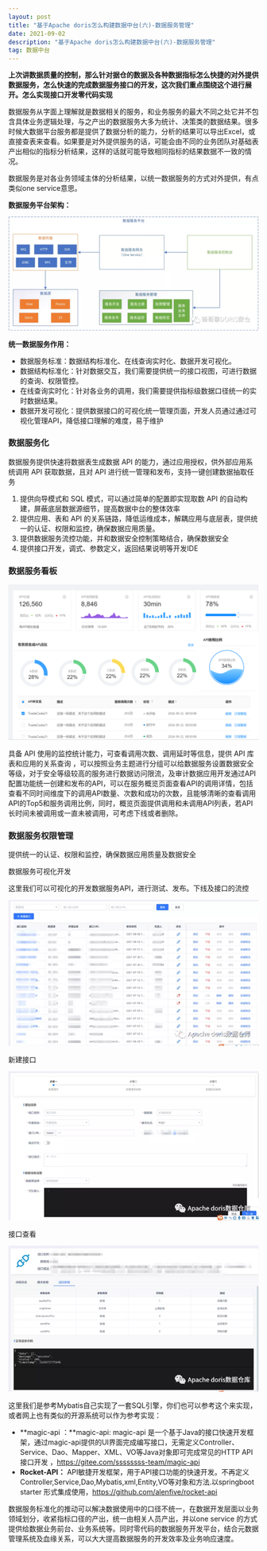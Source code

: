 ```yaml
---
layout: post
title: "基于Apache doris怎么构建数据中台(六)-数据服务管理"
date: 2021-09-02
description: "基于Apache doris怎么构建数据中台(六)-数据服务管理"
tag: 数据中台
---
```

**上次讲数据质量的控制，那么针对据仓的数据及各种数据指标怎么快捷的对外提供数据服务，怎么快速的完成数据服务接口的开发，这次我们重点围绕这个进行展开。怎么实现接口开发零代码实现**

数据服务从字面上理解就是数据相关的服务，和业务服务的最大不同之处它并不包含具体业务逻辑处理，与之产出的数据服务大多为统计、决策类的数据结果。很多时候大数据平台服务都是提供了数据分析的能力，分析的结果可以导出Excel，或直接查表来查看。如果要是对外提供服务的话，可能会由不同的业务团队对基础表产出相似的指标分析结果，这样的话就可能导致相同指标的结果数据不一致的情况。

数据服务是对各业务领域主体的分析结果，以统一数据服务的方式对外提供，有点类似one service意思。

**数据服务平台架构：**

![图片](/images/service/4.png)

**统一数据服务作用：**

- 数据服务标准：数据结构标准化、在线查询实时化、数据开发可视化。
- 数据结构标准化：针对数据交互，我们需要提供统一的接口视图，可进行数据的查询、权限管控。
- 在线查询实时化：针对各业务的调用，我们需要提供指标级数据口径统一的实时数据结果。
- 数据开发可视化：提供数据接口的可视化统一管理页面，开发人员通过通过可视化管理API，降低接口理解的难度，易于维护

### 数据服务化

数据服务提供快速将数据表生成数据 API 的能力，通过应用授权，供外部应用系统调用 API 获取数据，且对 API 进行统一管理和发布，支持一键创建数据抽取任务

1. 提供向导模式和 SQL 模式，可以通过简单的配置即实现取数 API 的自动构建，屏蔽底层数据源细节，提高数据中台的整体效率
2. 提供应用、表和 API 的关系链路，降低运维成本，解耦应用与底层表，提供统一的认证、权限和监控，确保数据应用质量。
3. 提供数据服务流控功能，并和数据安全控制策略结合，确保数据安全
4. 提供接口开发，调式、参数定义，返回结果说明等开发IDE

### 数据服务看板



![图片](/images/service/image-20210330130342211.png)



具备 API 使用的监控统计能力，可查看调用次数、调用延时等信息，提供 API 库表和应用的关系查询 ，可以按照业务主题进行分组可以给数据服务设置数据安全等级，对于安全等级较高的服务进行数据访问限流，及审计数据应用开发通过API配置功能统一创建和发布的API，可以在服务概览页面查看API的调用详情，包括查看不同时间维度下的调用API数量、次数和成功的次数，且能够清晰的查看调用API的Top5和服务调用比例，同时，概览页面提供调用和未调用API列表，若API长时间未被调用或一直未被调用，可考虑下线或者删除。

### 数据服务权限管理

提供统一的认证、权限和监控，确保数据应用质量及数据安全



数据服务可视化开发

这里我们可以可视化的开发数据服务API，进行测试、发布。下线及接口的流控

![图片](/images/service/1.png)

新建接口

![图片](/images/service/2.png)

接口查看

![图片](/images/service/3.png)

这里我们是参考Mybatis自己实现了一套SQL引擎，你们也可以参考这个来实现，或者网上也有类似的开源系统可以作为参考实现：



- **magic-api ：**magic-api: magic-api 是一个基于Java的接口快速开发框架，通过magic-api提供的UI界面完成编写接口，无需定义Controller、Service、Dao、Mapper、XML、VO等Java对象即可完成常见的HTTP API接口开发 ，https://gitee.com/ssssssss-team/magic-api
- **Rocket-API：** API敏捷开发框架，用于API接口功能的快速开发。不再定义Controller,Service,Dao,Mybatis,xml,Entity,VO等对象和方法.以springboot starter 形式集成使用，https://github.com/alenfive/rocket-api



数据服务标准化的推动可以解决数据使用中的口径不统一，在数据开发层面以业务领域划分，收紧指标口径的产出，统一由相关人员产出，并以one service 的方式提供给数据业务前台、业务系统等。同时零代码的数据服务开发平台，结合元数据管理系统及血缘关系，可以大大提高数据服务的开发效率及业务响应速度。